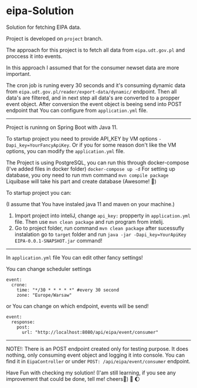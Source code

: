 # eipa-Solution
Solution for fetching EIPA data.

Project is developed on `project` branch.

The approach for this project is to fetch all data from `eipa.udt.gov.pl` and proccess it into events.

In this approach I assumed that for the consumer newset data are more important.

The cron job is runing every 30 seconds and it's consuming dynamic data from `eipa.udt.gov.pl/reader/export-data/dynamic/` endpoint.
Then all data's are filtered, and in next step all data's are converted to a propper event object. After conversion the event object is beeing send into POST endpoint that You can configure from `application.yml` file.

---

Project is runinng on Spring Boot with Java 11. 

To startup project you need to provide API_KEY by VM options `-Dapi_key=YourFancyApiKey`. Or if you for some reason don't like the VM options, you can modify the `application.yml` file.

The Project is using PostgreSQL, you can run this through docker-compose (I've added files in docker folder) `docker-compose up -d`
For setting up database, you ony need to run mvn command `mvn compile package` Liquibase will take his part and create database (Awesome! :rocket:)

To startup project you can:

(I assume that You have instaled java 11 and maven on your machine.)

1) Import project into inteliJ, change `api_key:` propperty in `application.yml` file. Then use `mvn clean package` and run program from intelij.
2) Go to project folder, run command `mvn clean package` after sucessufly instalation go to `target` folder and run `java -jar -Dapi_key=YourApiKey EIPA-0.0.1-SNAPSHOT.jar` command! 

---

In `application.yml` file You can edit other fancy settings!

You can change scheduler settings
```
event:
  crone:
    time: "*/30 * * * * *" #every 30 second
    zone: "Europe/Warsaw"
```

or You can change on which endpoint, events will be send!
```
event:
  response:
    post:
      url: "http://localhost:8080/api/eipa/event/consumer"
```

---

NOTE!: There is an POST endpoint created only for testing purpose. It does nothing, only consuming event object and logging it into console. You can find it in `EipaController` or under `POST: /api/eipa/event/consumer` endpoint.

Have Fun with checking my solution! (I'am still learning, if you see any improvement that could be done, tell me! cheers:beer:) :rocket: :moon:
